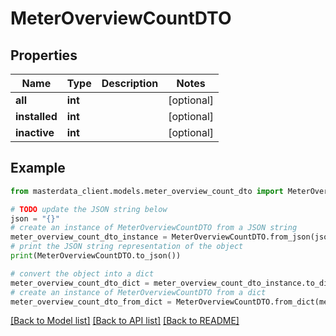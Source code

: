 # MeterOverviewCountDTO


## Properties

Name | Type | Description | Notes
------------ | ------------- | ------------- | -------------
**all** | **int** |  | [optional] 
**installed** | **int** |  | [optional] 
**inactive** | **int** |  | [optional] 

## Example

```python
from masterdata_client.models.meter_overview_count_dto import MeterOverviewCountDTO

# TODO update the JSON string below
json = "{}"
# create an instance of MeterOverviewCountDTO from a JSON string
meter_overview_count_dto_instance = MeterOverviewCountDTO.from_json(json)
# print the JSON string representation of the object
print(MeterOverviewCountDTO.to_json())

# convert the object into a dict
meter_overview_count_dto_dict = meter_overview_count_dto_instance.to_dict()
# create an instance of MeterOverviewCountDTO from a dict
meter_overview_count_dto_from_dict = MeterOverviewCountDTO.from_dict(meter_overview_count_dto_dict)
```
[[Back to Model list]](../README.md#documentation-for-models) [[Back to API list]](../README.md#documentation-for-api-endpoints) [[Back to README]](../README.md)


